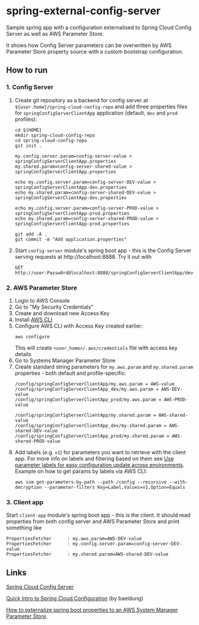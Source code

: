# spring-external-config-server

Sample spring app with a configuration externalised to Spring Cloud Config Server as well as AWS Parameter Store.

It shows how Config Server parameters can be overwritten by AWS Parameter Store property source with a custom
bootstrap configuration.

## How to run

### 1. Config Server

1. Create git repository as a backend for config server at `${user.home}/spring-cloud-config-repo`
   and add three properties files for `springConfigServerClientApp` application (default, `dev` and `prod` profiles):
   ```
   cd ${HOME}
   mkdir spring-cloud-config-repo
   cd spring-cloud-config-repo
   git init .

   my.config.server.param=config-server-value > springConfigServerClientApp.properties
   my.shared.param=config-server-shared-value > springConfigServerClientApp.properties
      
   echo my.config.server.param=config-server-DEV-value > springConfigServerClientApp-dev.properties
   echo my.shared.param=config-server-shared-DEV-value > springConfigServerClientApp-dev.properties
   
   echo my.config.server.param=config-server-PROD-value > springConfigServerClientApp-prod.properties
   echo my.shared.param=config-server-shared-PROD-value > springConfigServerClientApp-prod.properties
   
   git add -A .
   git commit -m "Add application.properties"
   ```
2. Start `config-server` module's spring boot app - this is the Config Server serving requests at
   http://localhost:8888. Try it out with 
   ```
   GET http://user:Passw0rd@localhost:8888/springConfigServerClientApp/dev
   ```

### 2. AWS Parameter Store   

1. Login to AWS Console
2. Go to "My Security Credentials"
3. Create and download new Access Key
4. Install [AWS CLI](https://aws.amazon.com/cli/)
5. Configure AWS CLI with Access Key created earlier:
    ```
    aws configure
    ```
   This will create `<user_home>/.aws/credentials` file with access key details
6. Go to Systems Manager Parameter Store
7. Create standard string parameters for `my.aws.param` and `my.shared.param` properties - 
   both default and profile-specific:
   ```
   /config/springConfigServerClientApp/my.aws.param = AWS-value
   /config/springConfigServerClientApp_dev/my.aws.param = AWS-DEV-value
   /config/springConfigServerClientApp_prod/my.aws.param = AWS-PROD-value
   
   /config/springConfigServerClientApp/my.shared.param = AWS-shared-value
   /config/springConfigServerClientApp_dev/my.shared.param = AWS-shared-DEV-value
   /config/springConfigServerClientApp_prod/my.shared.param = AWS-shared-PROD-value
   ```
8. Add labels (e.g. `v1`) for parameters you want to retrieve with the client app.
For more info on labels and filtering based on them see [Use parameter labels for easy configuration update across environments](https://aws.amazon.com/blogs/mt/use-parameter-labels-for-easy-configuration-update-across-environments/).
Example on how to get params by labels via AWS CLI:
   ```
   aws ssm get-parameters-by-path --path /config --recursive --with-decryption --parameter-filters Key=Label,Values=v1,Option=Equals
   ```

### 3. Client app

Start `client-app` module's spring boot app - this is the client. It should read properties from both 
config server and AWS Parameter Store and print something like
```
PropertiesFetcher      : my.aws.param=AWS-DEV-value
PropertiesFetcher      : my.config.server.param=config-server-DEV-value
PropertiesFetcher      : my.shared.param=AWS-shared-DEV-value
```


## Links

[Spring Cloud Config Server](https://cloud.spring.io/spring-cloud-config/reference/html/#_spring_cloud_config_server)

[Quick Intro to Spring Cloud Configuration](https://www.baeldung.com/spring-cloud-configuration) (by baeldung)

[How to externalize spring boot properties to an AWS System Manager Parameter Store](https://towardsaws.com/how-to-externalize-spring-boot-properties-to-an-aws-system-manager-parameter-store-2a945b1e856f).